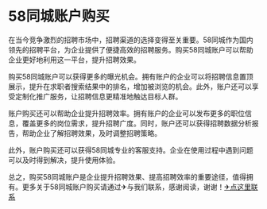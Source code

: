 # 58同城账户购买

在当今竞争激烈的招聘市场中，招聘渠道的选择变得至关重要。58同城作为国内领先的招聘平台，为企业提供了便捷高效的招聘服务。购买58同城账户可以帮助企业更好地利用这一平台，提升招聘效果。

购买58同城账户可以获得更多的曝光机会。拥有账户的企业可以将招聘信息置顶展示，提升在求职者搜索结果中的排名，增加被浏览的机会。此外，账户还可以享受定制化推广服务，让招聘信息更精准地触达目标人群。

账户购买还可以帮助企业提升招聘效率。拥有账户的企业可以发布更多的职位信息，覆盖更多的岗位需求，提升招聘广度。同时，账户还可以获得招聘数据分析报告，帮助企业了解招聘效果，及时调整招聘策略。

此外，账户购买还可以获得58同城专业的客服支持。企业在使用过程中遇到问题可以及时得到解决，提升使用体验。

总之，购买58同城账户是企业提升招聘效果、提高招聘效率的重要途径，值得拥有。更多关于58同城账户购买请通过✈与我们联系，感谢阅读，谢谢！[✈点这里联系](https://w.k02.cc)